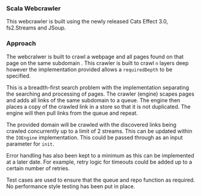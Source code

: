 ### Scala Webcrawler
This webcrawler is built using the newly released Cats Effect 3.0, fs2.Streams and JSoup.

### Approach
The webcralwer is built to crawl a webpage and all pages found on that page on the same subdomain . This crawler is built to crawl ```n``` layers deep however the implementation provided allows a ```requiredDepth``` to be specified.

This is a breadth-first search problem with the implementation separating the searching and processing of pages. The crawler (engine) scapes pages and adds all links of the same subdomain to a queue. The engine then places a copy of the crawled link in a store so that it is not duplicated. The engine will then pull links from the queue and repeat. 

The provided domain will be crawled with the discovered links being crawled concurrently up to a limit of 2 streams. This can be updated within the ```IOEngine``` implementation. This could be passed through as an input parameter for ```init```.

Error handling has also been kept to a minimum as this can be implemented at a later date. For example, retry logic for timeouts could be added up to a certain number of retries.

Test cases are used to ensure that the queue and repo function as required. No performance style testing has been put in place.
